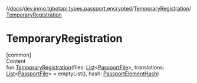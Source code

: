 //[docs](../../../index.md)/[dev.inmo.tgbotapi.types.passport.encrypted](../index.md)/[TemporaryRegistration](index.md)/[TemporaryRegistration](-temporary-registration.md)



# TemporaryRegistration  
[common]  
Content  
fun [TemporaryRegistration](-temporary-registration.md)(files: [List](https://kotlinlang.org/api/latest/jvm/stdlib/kotlin.collections/-list/index.html)<[PassportFile](../-passport-file/index.md)>, translations: [List](https://kotlinlang.org/api/latest/jvm/stdlib/kotlin.collections/-list/index.html)<[PassportFile](../-passport-file/index.md)> = emptyList(), hash: [PassportElementHash](../../dev.inmo.tgbotapi.types.passport.encrypted.abstracts/index.md#%5Bdev.inmo.tgbotapi.types.passport.encrypted.abstracts%2FPassportElementHash%2F%2F%2FPointingToDeclaration%2F%5D%2FClasslikes%2F625018081))  



